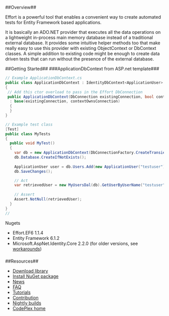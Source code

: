 ##Overview##

Effort is a powerful tool that enables a convenient way to create automated tests for Entity Framework based applications. 

It is basically an ADO.NET provider that executes all the data operations on a lightweight in-process main memory database instead of a traditional external database. It provides some intuitive helper methods too that make really easy to use this provider with existing ObjectContext or DbContext classes. A simple addition to existing code might be enough to create data driven tests that can run without the presence of the external database.

##Getting Started##
###ApplicationDbContext from ASP.net template###
```csharp
// Example ApplicationDbContext.cs
public class ApplicationDbContext : IdentityDbContext<ApplicationUser>
{
 // Add this ctor overload to pass in the Effort DbConnection
 public ApplicationDbContext(DbConnection existingConnection, bool contextOwnsConnection = true)
  : base(existingConnection, contextOwnsConnection)
  {
  }
}

// Example test class
[Test]
public class MyTests
{
  public void MyTest()
  {
    var db = new ApplicationDbContext(DbConnectionFactory.CreateTransient());
    db.Database.CreateIfNotExists();
    
    ApplicationUser user = db.Users.Add(new ApplicationUser("testuser"));
    db.SaveChanges();

    // Act
    var retrievedUser = new MyUsersDal(db).GetUserByUserName("testuser");
    
    // Assert
    Assert.NotNull(retrievedUser);
  }
}
//
```
Nugets
* Effort.EF6 1.1.4
* Entity Framework 6.1.2
* Microsoft.AspNet.Identity.Core 2.2.0 (for older versions, see [workarounds](https://effort.codeplex.com/discussions/470433))

###

##Resources##
 * [Download library](http://effort.codeplex.com/releases)
 * [Install NuGet package](https://effort.codeplex.com/wikipage?title=NuGet%20Packages)
 * [News](https://effort.codeplex.com/wikipage?title=News)
 * [FAQ](https://effort.codeplex.com/wikipage?title=FAQ)
 * [Tutorials](https://effort.codeplex.com/wikipage?title=Tutorials)
 * [Contribution](https://effort.codeplex.com/wikipage?title=Contribution)
 * [Nightly builds](http://development.flamich.net/oss-nightly/)
 * [CodePlex home](https://effort.codeplex.com/)
